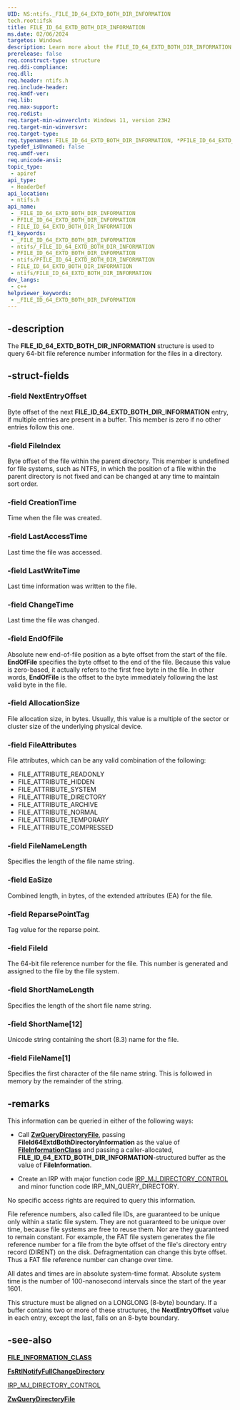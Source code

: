```yaml
---
UID: NS:ntifs._FILE_ID_64_EXTD_BOTH_DIR_INFORMATION
tech.root:ifsk
title: FILE_ID_64_EXTD_BOTH_DIR_INFORMATION
ms.date: 02/06/2024
targetos: Windows
description: Learn more about the FILE_ID_64_EXTD_BOTH_DIR_INFORMATION structure.
prerelease: false
req.construct-type: structure
req.ddi-compliance: 
req.dll: 
req.header: ntifs.h
req.include-header: 
req.kmdf-ver: 
req.lib: 
req.max-support: 
req.redist: 
req.target-min-winverclnt: Windows 11, version 23H2
req.target-min-winversvr: 
req.target-type: 
req.typenames: FILE_ID_64_EXTD_BOTH_DIR_INFORMATION, *PFILE_ID_64_EXTD_BOTH_DIR_INFORMATION
typedef_isUnnamed: false
req.umdf-ver: 
req.unicode-ansi: 
topic_type:
 - apiref
api_type:
 - HeaderDef
api_location:
 - ntifs.h
api_name:
 - _FILE_ID_64_EXTD_BOTH_DIR_INFORMATION
 - PFILE_ID_64_EXTD_BOTH_DIR_INFORMATION
 - FILE_ID_64_EXTD_BOTH_DIR_INFORMATION
f1_keywords:
 - _FILE_ID_64_EXTD_BOTH_DIR_INFORMATION
 - ntifs/_FILE_ID_64_EXTD_BOTH_DIR_INFORMATION
 - PFILE_ID_64_EXTD_BOTH_DIR_INFORMATION
 - ntifs/PFILE_ID_64_EXTD_BOTH_DIR_INFORMATION
 - FILE_ID_64_EXTD_BOTH_DIR_INFORMATION
 - ntifs/FILE_ID_64_EXTD_BOTH_DIR_INFORMATION
dev_langs:
 - c++
helpviewer_keywords:
 - _FILE_ID_64_EXTD_BOTH_DIR_INFORMATION
---
```


## -description

The **FILE_ID_64_EXTD_BOTH_DIR_INFORMATION** structure is used to query 64-bit file reference number information for the files in a directory.

## -struct-fields

### -field NextEntryOffset

Byte offset of the next **FILE_ID_64_EXTD_BOTH_DIR_INFORMATION** entry, if multiple entries are present in a buffer. This member is zero if no other entries follow this one.

### -field FileIndex

Byte offset of the file within the parent directory. This member is undefined for file systems, such as NTFS, in which the position of a file within the parent directory is not fixed and can be changed at any time to maintain sort order.

### -field CreationTime

Time when the file was created.

### -field LastAccessTime

Last time the file was accessed.

### -field LastWriteTime

Last time information was written to the file.

### -field ChangeTime

Last time the file was changed.

### -field EndOfFile

Absolute new end-of-file position as a byte offset from the start of the file. **EndOfFile** specifies the byte offset to the end of the file. Because this value is zero-based, it actually refers to the first free byte in the file. In other words, **EndOfFile** is the offset to the byte immediately following the last valid byte in the file.

### -field AllocationSize

File allocation size, in bytes. Usually, this value is a multiple of the sector or cluster size of the underlying physical device.

### -field FileAttributes

File attributes, which can be any valid combination of the following:

* FILE_ATTRIBUTE_READONLY
* FILE_ATTRIBUTE_HIDDEN
* FILE_ATTRIBUTE_SYSTEM
* FILE_ATTRIBUTE_DIRECTORY
* FILE_ATTRIBUTE_ARCHIVE
* FILE_ATTRIBUTE_NORMAL
* FILE_ATTRIBUTE_TEMPORARY
* FILE_ATTRIBUTE_COMPRESSED

### -field FileNameLength

Specifies the length of the file name string.

### -field EaSize

Combined length, in bytes, of the extended attributes (EA) for the file.

### -field ReparsePointTag

Tag value for the reparse point.

### -field FileId

The 64-bit file reference number for the file. This number is generated and assigned to the file by the file system.

### -field ShortNameLength

Specifies the length of the short file name string.

### -field ShortName[12]

Unicode string containing the short (8.3) name for the file.

### -field FileName[1]

Specifies the first character of the file name string. This is followed in memory by the remainder of the string.

## -remarks

This information can be queried in either of the following ways:

* Call [**ZwQueryDirectoryFile**](nf-ntifs-zwqueryvirtualmemory.md), passing **FileId64ExtdBothDirectoryInformation** as the value of [**FileInformationClass**](../wdm/ne-wdm-_file_information_class.md) and passing a caller-allocated, **FILE_ID_64_EXTD_BOTH_DIR_INFORMATION**-structured buffer as the value of **FileInformation**.

* Create an IRP with major function code [IRP_MJ_DIRECTORY_CONTROL](/windows-hardware/drivers/ifs/irp-mj-directory-control) and minor function code IRP_MN_QUERY_DIRECTORY.

No specific access rights are required to query this information.

File reference numbers, also called file IDs, are guaranteed to be unique only within a static file system. They are not guaranteed to be unique over time, because file systems are free to reuse them. Nor are they guaranteed to remain constant. For example, the FAT file system generates the file reference number for a file from the byte offset of the file's directory entry record (DIRENT) on the disk. Defragmentation can change this byte offset. Thus a FAT file reference number can change over time.

All dates and times are in absolute system-time format. Absolute system time is the number of 100-nanosecond intervals since the start of the year 1601.

This structure must be aligned on a LONGLONG (8-byte) boundary. If a buffer contains two or more of these structures, the **NextEntryOffset** value in each entry, except the last, falls on an 8-byte boundary.

## -see-also

[**FILE_INFORMATION_CLASS**](../wdm/ne-wdm-_file_information_class.md)

[**FsRtlNotifyFullChangeDirectory**](nf-ntifs-_fsrtl_advanced_fcb_header-fsrtlnotifyfullchangedirectory.md)

[IRP_MJ_DIRECTORY_CONTROL](/windows-hardware/drivers/ifs/irp-mj-directory-control)

[**ZwQueryDirectoryFile**](nf-ntifs-zwqueryvirtualmemory.md)
